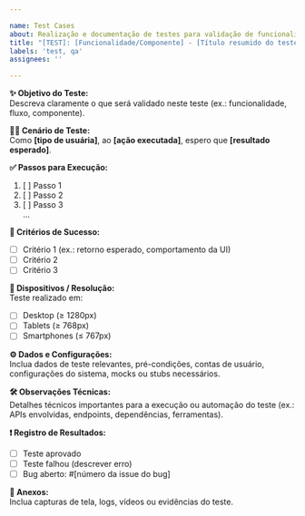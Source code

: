```yaml
---

name: Test Cases
about: Realização e documentação de testes para validação de funcionalidades no sistema Her Tech Rise.
title: "[TEST]: [Funcionalidade/Componente] - [Título resumido do teste]"
labels: 'test, qa'
assignees: ''

---
```


**✨ Objetivo do Teste:**  
Descreva claramente o que será validado neste teste (ex.: funcionalidade, fluxo, componente).

**👩‍💻 Cenário de Teste:**  
Como **[tipo de usuária]**, ao **[ação executada]**, espero que **[resultado esperado]**.

**✅ Passos para Execução:**  
1. [ ] Passo 1  
2. [ ] Passo 2  
3. [ ] Passo 3  
...  

**🎯 Critérios de Sucesso:**  
- [ ] Critério 1 (ex.: retorno esperado, comportamento da UI)  
- [ ] Critério 2  
- [ ] Critério 3  

**📱 Dispositivos / Resolução:**  
Teste realizado em:  
- [ ] Desktop (≥ 1280px)  
- [ ] Tablets (≥ 768px)  
- [ ] Smartphones (≤ 767px)  

**⚙️ Dados e Configurações:**  
Inclua dados de teste relevantes, pré-condições, contas de usuário, configurações do sistema, mocks ou stubs necessários.

**🛠️ Observações Técnicas:**  
Detalhes técnicos importantes para a execução ou automação do teste (ex.: APIs envolvidas, endpoints, dependências, ferramentas).

**❗ Registro de Resultados:**  
- [ ] Teste aprovado  
- [ ] Teste falhou (descrever erro)  
- [ ] Bug aberto: #[número da issue do bug]

**📎 Anexos:**  
Inclua capturas de tela, logs, vídeos ou evidências do teste.

